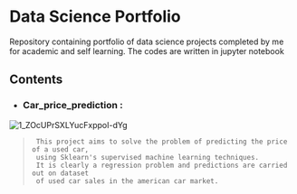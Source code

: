 # Data Science Portfolio

Repository containing portfolio of data science projects completed by me for academic and self learning. The codes are written in jupyter notebook

## Contents
- ### Car_price_prediction : 
![1_ZOcUPrSXLYucFxppoI-dYg](https://user-images.githubusercontent.com/100039012/160237133-7bc13f82-ef67-48a9-91ef-9428c2ad26e5.png)

 >      This project aims to solve the problem of predicting the price of a used car, 
 >      using Sklearn's supervised machine learning techniques.
 >      It is clearly a regression problem and predictions are carried out on dataset 
 >      of used car sales in the american car market.
 >      
 
